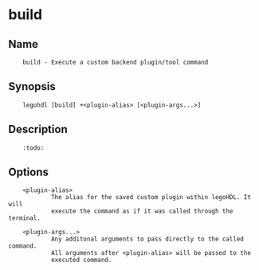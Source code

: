 # build

## Name

        build - Execute a custom backend plugin/tool command

## Synopsis

        legohdl [build] +<plugin-alias> [<plugin-args...>]

## Description

        :todo:

## Options

        <plugin-alias>
                The alias for the saved custom plugin within legoHDL. It will 
                execute the command as if it was called through the terminal.

        <plugin-args...>
                Any additonal arguments to pass directly to the called command.
                All arguments after <plugin-alias> will be passed to the 
                executed command.



